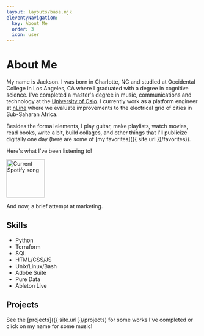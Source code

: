 ```yaml
---
layout: layouts/base.njk
eleventyNavigation:
  key: About Me
  order: 3
  icon: user
---
```


# About Me

My name is Jackson. I was born in Charlotte, NC and studied at Occidental College in Los Angeles, CA where I graduated with a degree in cognitive science. I've completed a master's degree in music, communications and technology at the [University of Oslo](https://www.uio.no/english/studies/programmes/mct-master/). I currently work as a platform engineer at [nLine](https://nline.io/) where we evaluate improvements to the electrical grid of cities in Sub-Saharan Africa.

Besides the formal elements, I play guitar, make playlists, watch movies, read books, write a bit, build collages, and other things that I'll publicize digitally one day (here are some of [my favorites]({{ site.url }}/favorites)).

Here's what I've been listening to!

<a href="https://jackson-spotify.vercel.app/link">
  <img height="100" src="https://jackson-spotify.vercel.app/svg" alt="Current Spotify song"/>
</a>

And now, a brief attempt at marketing.

## Skills

- Python
- Terraform
- SQL
- HTML/CSS/JS
- Unix/Linux/Bash
- Adobe Suite
- Pure Data
- Ableton Live

## Projects

See the [projects]({{ site.url }}/projects) for some works I've completed or click on my name for some music!
